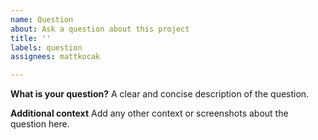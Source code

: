 ```yaml
---
name: Question
about: Ask a question about this project
title: ''
labels: question
assignees: mattkocak

---
```


**What is your question?**
A clear and concise description of the question.

**Additional context**
Add any other context or screenshots about the question here.
